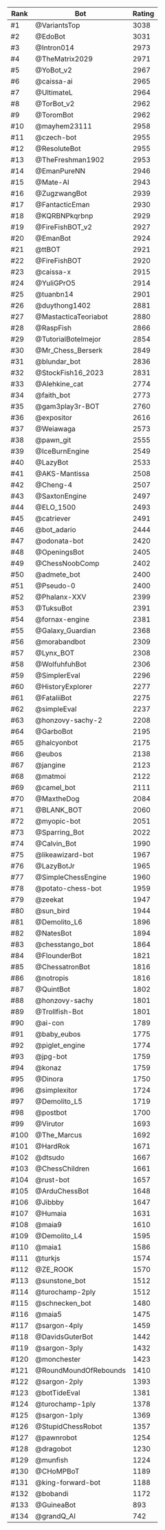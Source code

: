 Rank|Bot|Rating
---|---|---
#1|@VariantsTop|3038
#2|@EdoBot|3031
#3|@Intron014|2973
#4|@TheMatrix2029|2971
#5|@YoBot_v2|2967
#6|@caissa-ai|2965
#7|@UltimateL|2964
#8|@TorBot_v2|2962
#9|@ToromBot|2962
#10|@mayhem23111|2958
#11|@czech-bot|2955
#12|@ResoluteBot|2955
#13|@TheFreshman1902|2953
#14|@EmanPureNN|2946
#15|@Mate-AI|2943
#16|@ZugzwangBot|2939
#17|@FantacticEman|2930
#18|@KQRBNPkqrbnp|2929
#19|@FireFishBOT_v2|2927
#20|@EmanBot|2924
#21|@ttBOT|2921
#22|@FireFishBOT|2920
#23|@caissa-x|2915
#24|@YuliGPrO5|2914
#25|@tuanbn14|2901
#26|@duythong1402|2881
#27|@MastacticaTeoriabot|2880
#28|@RaspFish|2866
#29|@TutorialBotelmejor|2854
#30|@Mr_Chess_Berserk|2849
#31|@blundar_bot|2836
#32|@StockFish16_2023|2831
#33|@Alehkine_cat|2774
#34|@faith_bot|2773
#35|@gam3play3r-BOT|2760
#36|@expositor|2616
#37|@Weiawaga|2573
#38|@pawn_git|2555
#39|@IceBurnEngine|2549
#40|@LazyBot|2533
#41|@AKS-Mantissa|2508
#42|@Cheng-4|2507
#43|@SaxtonEngine|2497
#44|@ELO_1500|2493
#45|@catriever|2491
#46|@bot_adario|2444
#47|@odonata-bot|2420
#48|@OpeningsBot|2405
#49|@ChessNoobComp|2402
#50|@admete_bot|2400
#51|@Pseudo-0|2400
#52|@Phalanx-XXV|2399
#53|@TuksuBot|2391
#54|@fornax-engine|2381
#55|@Galaxy_Guardian|2368
#56|@morabandbot|2309
#57|@Lynx_BOT|2308
#58|@WolfuhfuhBot|2306
#59|@SimplerEval|2296
#60|@HistoryExplorer|2277
#61|@FataliiBot|2275
#62|@simpleEval|2237
#63|@honzovy-sachy-2|2208
#64|@GarboBot|2195
#65|@halcyonbot|2175
#66|@eubos|2138
#67|@jangine|2123
#68|@matmoi|2122
#69|@camel_bot|2111
#70|@MaxtheDog|2084
#71|@BLANK_BOT|2060
#72|@myopic-bot|2051
#73|@Sparring_Bot|2022
#74|@Calvin_Bot|1990
#75|@likeawizard-bot|1967
#76|@LazyBotJr|1965
#77|@SimpleChessEngine|1960
#78|@potato-chess-bot|1959
#79|@zeekat|1947
#80|@sun_bird|1944
#81|@Demolito_L6|1896
#82|@NatesBot|1894
#83|@chesstango_bot|1864
#84|@FlounderBot|1821
#85|@ChessatronBot|1816
#86|@notropis|1816
#87|@QuintBot|1802
#88|@honzovy-sachy|1801
#89|@Trollfish-Bot|1801
#90|@ai-con|1789
#91|@baby_eubos|1775
#92|@piglet_engine|1774
#93|@jpg-bot|1759
#94|@konaz|1759
#95|@Dinora|1750
#96|@simplexitor|1724
#97|@Demolito_L5|1719
#98|@postbot|1700
#99|@Virutor|1693
#100|@The_Marcus|1692
#101|@HardRok|1671
#102|@dtsudo|1667
#103|@ChessChildren|1661
#104|@rust-bot|1657
#105|@ArduChessBot|1648
#106|@Jibbby|1647
#107|@Humaia|1631
#108|@maia9|1610
#109|@Demolito_L4|1595
#110|@maia1|1586
#111|@turkjs|1574
#112|@ZE_ROOK|1570
#113|@sunstone_bot|1512
#114|@turochamp-2ply|1512
#115|@schnecken_bot|1480
#116|@maia5|1475
#117|@sargon-4ply|1459
#118|@DavidsGuterBot|1442
#119|@sargon-3ply|1432
#120|@monchester|1423
#121|@RoundMoundOfRebounds|1410
#122|@sargon-2ply|1393
#123|@botTideEval|1381
#124|@turochamp-1ply|1378
#125|@sargon-1ply|1369
#126|@StupidChessRobot|1357
#127|@pawnrobot|1254
#128|@dragobot|1230
#129|@munfish|1224
#130|@CHoMPBoT|1189
#131|@king-forward-bot|1188
#132|@bobandi|1172
#133|@GuineaBot|893
#134|@grandQ_AI|742
